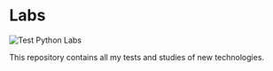 # Labs

![Test Python Labs](https://github.com/davideimola/labs/workflows/Test%20Python%20Labs/badge.svg?branch=master)

This repository contains all my tests and studies of new technologies.
